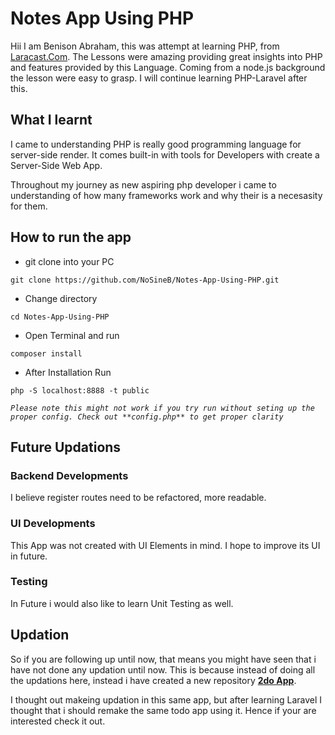 # Notes App Using PHP

Hii  I am Benison Abraham, this was attempt at learning PHP, from [Laracast.Com](laracast.com). The Lessons were amazing providing great insights into PHP and features provided by this Language. Coming from a node.js background the lesson were easy to grasp. I will continue learning PHP-Laravel after this.

## What I learnt

I came to understanding PHP is really good programming language for server-side render. It comes built-in with tools for Developers with create a Server-Side Web App.  

Throughout my journey as new aspiring php developer i came to understanding of how many frameworks work and why their is a necesasity for them.

## How to run the app

- git clone into your PC

`git clone https://github.com/NoSineB/Notes-App-Using-PHP.git`

- Change directory

`cd Notes-App-Using-PHP`

- Open Terminal and run

`composer install`
- After Installation Run

`php -S localhost:8888 -t public`

*`
Please note this might not work if you try run without seting up the proper config. Check out **config.php** to get proper clarity
`*

## Future Updations

### Backend Developments

I believe register routes need to be refactored, more readable.

### UI Developments

This App was not created with UI Elements in mind. I hope to improve its UI in future.

### Testing

In Future i would also like to learn Unit Testing as well.


## Updation

So if you are following up until now, that means you might have seen that i have not done any updation until now. This is because instead of doing all the updations here, instead i have created a new repository **[2do App]()**.

I thought out makeing updation in this same app, but after learning Laravel I thought that i should remake the same todo app using it. Hence if your are interested check it out.


